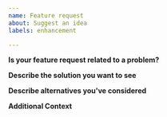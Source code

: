 ```yaml
---
name: Feature request
about: Suggest an idea
labels: enhancement

---
```


**Is your feature request related to a problem?**

<!-- Describe what the problem is. Link to any related PRs or issues. Ex. "I'm always frustrated when..." -->

**Describe the solution you want to see**

<!-- A clear description of what you want to happen or change. -->

**Describe alternatives you've considered**

<!-- Any alternatives you'd thought of -->

**Additional Context**

<!-- Anything else related to the feature request -->